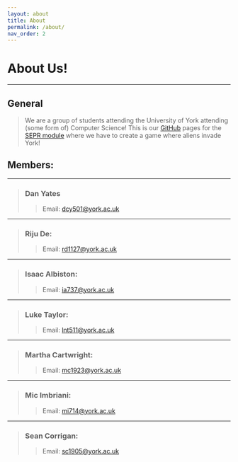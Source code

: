 ```yaml
---
layout: about
title: About
permalink: /about/
nav_order: 2
---
```

# About Us!

---
## General
> We are a group of students attending the University of York attending (some form of) Computer Science! This is our [GitHub](https://github.com/Luceapuce/SEPR-project) pages for the [SEPR module](https://www.york.ac.uk/students/studying/manage/programmes/module-catalogue/module/COM00008I/2019-20) where we have to create a game where aliens invade York! 


## Members: 
---
> ### Dan Yates
> > Email: dcy501@york.ac.uk

---
> ### Riju De: 
> > Email: rd1127@york.ac.uk 

---
> ### Isaac Albiston: 
> > Email: ia737@york.ac.uk

---
> ### Luke Taylor: 
> > Email: lnt511@york.ac.uk

---
> ### Martha Cartwright: 
> > Email: mc1923@york.ac.uk

---
> ### Mic Imbriani: 
> > Email: mi714@york.ac.uk

---
> ### Sean Corrigan: 
> > Email: sc1905@york.ac.uk
